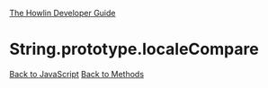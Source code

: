 [The Howlin Developer Guide](/index.md)



String.prototype.localeCompare
==============================

[Back to JavaScript](../index.md)
[Back to Methods](../methods.md)




